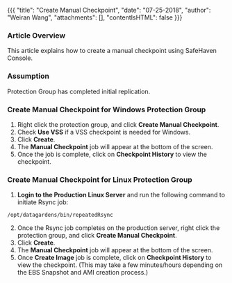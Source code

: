{{{
  "title": "Create Manual Checkpoint",
  "date": "07-25-2018",
  "author": "Weiran Wang",
  "attachments": [],
  "contentIsHTML": false
}}}

### Article Overview
This article explains how to create a manual checkpoint using SafeHaven Console.

### Assumption
Protection Group has completed initial replication.

### Create Manual Checkpoint for Windows Protection Group
1. Right click the protection group, and click **Create Manual Checkpoint**.
2. Check **Use VSS** if a VSS checkpoint is needed for Windows.
3. Click **Create**.
4. The **Manual Checkpoint** job will appear at the bottom of the screen.
5. Once the job is complete, click on **Checkpoint History** to view the checkpoint.

### Create Manual Checkpoint for Linux Protection Group
1. **Login to the Production Linux Server** and run the following command to initiate Rsync job:
```
/opt/datagardens/bin/repeatedRsync
```
2. Once the Rsync job completes on the production server, right click the protection group, and click **Create Manual Checkpoint**.
3. Click **Create**.
4. The **Manual Checkpoint** job will appear at the bottom of the screen.
5. Once **Create Image** job is complete, click on **Checkpoint History** to view the checkpoint. (This may take a few minutes/hours depending on the EBS Snapshot and AMI creation process.)
